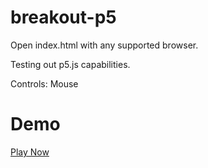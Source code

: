 # breakout-p5
Open index.html with any supported browser.

Testing out p5.js capabilities.

Controls:
Mouse

# Demo
[Play Now](https://mert574.github.io/breakout-p5)
